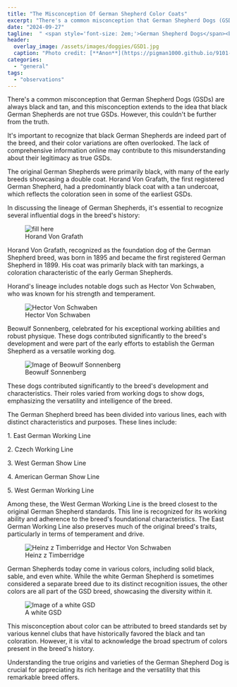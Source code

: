 ```yaml
---
title: "The Misconception Of German Shepherd Color Coats"
excerpt: "There's a common misconception that German Shepherd Dogs (GSDs) are always black and tan, and this misconception extends to the idea that black German Shepherds are not true GSDs. However, this couldn't be further from the truth."
date: "2024-09-27"
tagline:  " <span style='font-size: 2em;'>German Shepherd Dogs</span><br>are originally black."
header:
  overlay_image: /assets/images/doggies/GSD1.jpg
  caption: "Photo credit: [**Anon**](https://pigman1000.github.io/9101-292-003/general/the-misconception-of-german-shepherd-color-coats/)"
categories: 
  - "general"
tags: 
  - "observations"
---
```


There's a common misconception that German Shepherd Dogs (GSDs) are always black and tan, and this misconception extends to the idea that black German Shepherds are not true GSDs. However, this couldn't be further from the truth. 

It's important to recognize that black German Shepherds are indeed part of the breed, and their color variations are often overlooked. The lack of comprehensive information online may contribute to this misunderstanding about their legitimacy as true GSDs.

The original German Shepherds were primarily black, with many of the early breeds showcasing a double coat. Horand Von Grafath, the first registered German Shepherd, had a predominantly black coat with a tan undercoat, which reflects the coloration seen in some of the earliest GSDs.

In discussing the lineage of German Shepherds, it's essential to recognize several influential dogs in the breed's history:


<figure class="align-center">
  <img src="{{ site.url }}{{ site.baseurl }}/assets/images/doggies/GSD2.jpg" alt="fill here">
  <figcaption>Horand Von Grafath</figcaption>
</figure> 

Horand Von Grafath, recognized as the foundation dog of the German Shepherd breed, was born in 1895 and became the first registered German Shepherd in 1899. His coat was primarily black with tan markings, a coloration characteristic of the early German Shepherds.

Horand's lineage includes notable dogs such as Hector Von Schwaben, who was known for his strength and temperament.


<figure class="align-center">
  <img src="{{ site.url }}{{ site.baseurl }}/assets/images/doggies/GSD3.jpg" alt="Hector Von Schwaben">
  <figcaption>Hector Von Schwaben</figcaption>
</figure> 

Beowulf Sonnenberg, celebrated for his exceptional working abilities and robust physique. These dogs contributed significantly to the breed's development and were part of the early efforts to establish the German Shepherd as a versatile working dog.

<figure class="align-center">
  <img src="{{ site.url }}{{ site.baseurl }}/assets/images/doggies/GSD4.jpg" alt="Image of Beowulf Sonnenberg">
  <figcaption>Beowulf Sonnenberg</figcaption>
</figure> 

These dogs contributed significantly to the breed's development and characteristics. Their roles varied from working dogs to show dogs, emphasizing the versatility and intelligence of the breed.

The German Shepherd breed has been divided into various lines, each with distinct characteristics and purposes. These lines include:

1\. East German Working Line

2\. Czech Working Line

3\. West German Show Line

4\. American German Show Line

5\. West German Working Line

Among these, the West German Working Line is the breed closest to the original German Shepherd standards. This line is recognized for its working ability and adherence to the breed's foundational characteristics. The East German Working Line also preserves much of the original breed's traits, particularly in terms of temperament and drive.


<figure class="align-center">
  <img src="{{ site.url }}{{ site.baseurl }}/assets/images/doggies/GSD5.jpg" alt="Heinz z Timberridge and Hector Von Schwaben">
  <figcaption>Heinz z Timberridge </figcaption>
</figure> 

German Shepherds today come in various colors, including solid black, sable, and even white. While the white German Shepherd is sometimes considered a separate breed due to its distinct recognition issues, the other colors are all part of the GSD breed, showcasing the diversity within it.

<figure class="align-center">
  <img src="{{ site.url }}{{ site.baseurl }}/assets/images/doggies/GSD6.jpg" alt="Image of a white GSD">
  <figcaption>A white GSD</figcaption>
</figure> 

This misconception about color can be attributed to breed standards set by various kennel clubs that have historically favored the black and tan coloration. However, it is vital to acknowledge the broad spectrum of colors present in the breed's history.

Understanding the true origins and varieties of the German Shepherd Dog is crucial for appreciating its rich heritage and the versatility that this remarkable breed offers.
